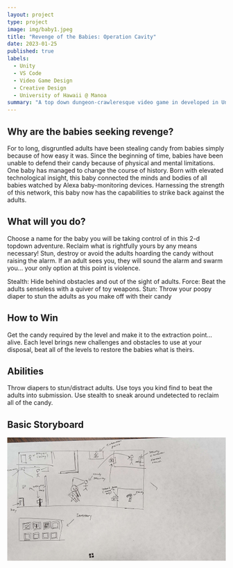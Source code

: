 ```yaml
---
layout: project
type: project
image: img/baby1.jpeg
title: "Revenge of the Babies: Operation Cavity"
date: 2023-01-25
published: true
labels:
  - Unity
  - VS Code
  - Video Game Design
  - Creative Design
  - University of Hawaii @ Manoa
summary: "A top down dungeon-crawleresque video game in developed in Unity."
---
```


## Why are the babies seeking revenge?

For to long, disgruntled adults have been stealing candy from babies simply because of how easy it was. Since the beginning of time, babies have been unable to defend their candy because of physical and mental limitations. One baby has managed to change the course of history. Born with elevated technological insight, this baby connected the minds and bodies of all babies watched by Alexa baby-monitoring devices. Harnessing the strength of this network, this baby now has the capabilities to strike back against the adults. 

## What will you do?

Choose a name for the baby you will be taking control of in this 2-d topdown adventure. Reclaim what is rightfully yours by any means necessary! Stun, destroy or avoid the adults hoarding the candy without raising the alarm. If an adult sees you, they will sound the alarm and swarm you... your only option at this point is violence. 

Stealth: Hide behind obstacles and out of the sight of adults. Force: Beat the adults senseless with a quiver of toy weapons. Stun: Throw your poopy diaper to stun the adults as you make off with their candy

## How to Win

Get the candy required by the level and make it to the extraction point... alive. Each level brings new challenges and obstacles to use at your disposal, beat all of the levels to restore the babies what is theirs.

## Abilities

Throw diapers to stun/distract adults. Use toys you kind find to beat the adults into submission. Use stealth to sneak around undetected to reclaim all of the candy.

## Basic Storyboard

<img class="img-fluid" src="/img/babyScene1.jpg">






